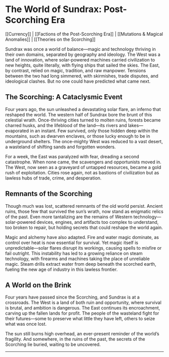 # The World of Sundrax: Post-Scorching Era

[[Currency]] | [[Factions of the Post-Scorching Era]] | [[Mutations & Magical Anomalies]] | [[Theories on the Scorching]]

Sundrax was once a world of balance—magic and technology thriving in their own domains, separated by geography and ideology. The West was a land of innovation, where solar-powered machines carried civilization to new heights, quite literally, with flying ships that sailed the skies. The East, by contrast, relied on magic, tradition, and raw manpower. Tensions between the two had long simmered, with skirmishes, trade disputes, and ideological clashes. But no one could have predicted what came next.

## The Scorching: A Cataclysmic Event

Four years ago, the sun unleashed a devastating solar flare, an inferno that reshaped the world. The western half of Sundrax bore the brunt of this celestial wrath. Once-thriving cities turned to molten ruins, forests became charred husks, and the lifeblood of the land—its rivers and lakes—evaporated in an instant. Few survived, only those hidden deep within the mountains, such as dwarven enclaves, or those lucky enough to be in underground shelters. The once-mighty West was reduced to a vast desert, a wasteland of shifting sands and forgotten wonders.

For a week, the East was paralyzed with fear, dreading a second catastrophe. When none came, the scavengers and opportunists moved in. The West, now seen as a graveyard of untapped resources, became a gold rush of exploitation. Cities rose again, not as bastions of civilization but as lawless hubs of trade, crime, and desperation.

## Remnants of the Scorching

Though much was lost, scattered remnants of the old world persist. Ancient ruins, those few that survived the sun’s wrath, now stand as enigmatic relics of the past. Even more tantalizing are the remains of Western technology—solar-powered devices, engines, and artifacts too complex to understand, too broken to repair, but holding secrets that could reshape the world again.

Magic and alchemy have also adapted. Fire and water magic dominate, as control over heat is now essential for survival. Yet magic itself is unpredictable—solar flares disrupt its workings, causing spells to misfire or fail outright. This instability has led to a growing reliance on steam technology, with firearms and machines taking the place of unreliable magic. Steam drills extract water from deep beneath the scorched earth, fueling the new age of industry in this lawless frontier.
## A World on the Brink

Four years have passed since the Scorching, and Sundrax is at a crossroads. The West is a land of both ruin and opportunity, where survival is brutal, and ambition is dangerous. The East continues its encroachment, carving up the fallen lands for profit. The people of the wasteland fight for their futures—some to preserve what little they have left, others to seize what was once lost.

The sun still burns high overhead, an ever-present reminder of the world’s fragility. And somewhere, in the ruins of the past, the secrets of the Scorching lie buried, waiting to be uncovered.

---